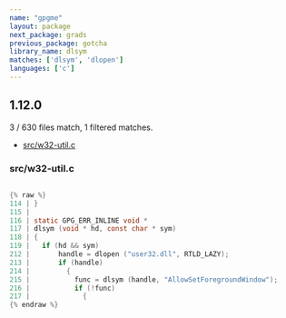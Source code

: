 ```yaml
---
name: "gpgme"
layout: package
next_package: grads
previous_package: gotcha
library_name: dlsym
matches: ['dlsym', 'dlopen']
languages: ['c']
---
```

## 1.12.0
3 / 630 files match, 1 filtered matches.

 - [src/w32-util.c](#srcw32-utilc)

### src/w32-util.c

```c

{% raw %}
114 | }
115 | 
116 | static GPG_ERR_INLINE void *
117 | dlsym (void * hd, const char * sym)
118 | {
119 |   if (hd && sym)
212 |       handle = dlopen ("user32.dll", RTLD_LAZY);
213 |       if (handle)
214 |         {
215 |           func = dlsym (handle, "AllowSetForegroundWindow");
216 |           if (!func)
217 |             {
{% endraw %}

```